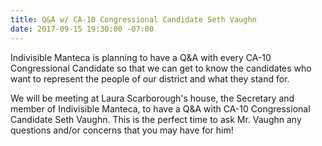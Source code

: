 ```yaml
---
title: Q&A w/ CA-10 Congressional Candidate Seth Vaughn
date: 2017-09-15 19:30:00 -07:00
---
```


Indivisible Manteca is planning to have a Q&A with every CA-10 Congressional Candidate so that we can get to know the candidates who want to represent the people of our district and what they stand for. 

 We will be meeting at Laura Scarborough's house, the Secretary and member of Indivisible Manteca, to have a Q&A with CA-10 Congressional Candidate Seth Vaughn. This is the perfect time to ask Mr. Vaughn any questions and/or concerns that you may have for him! 